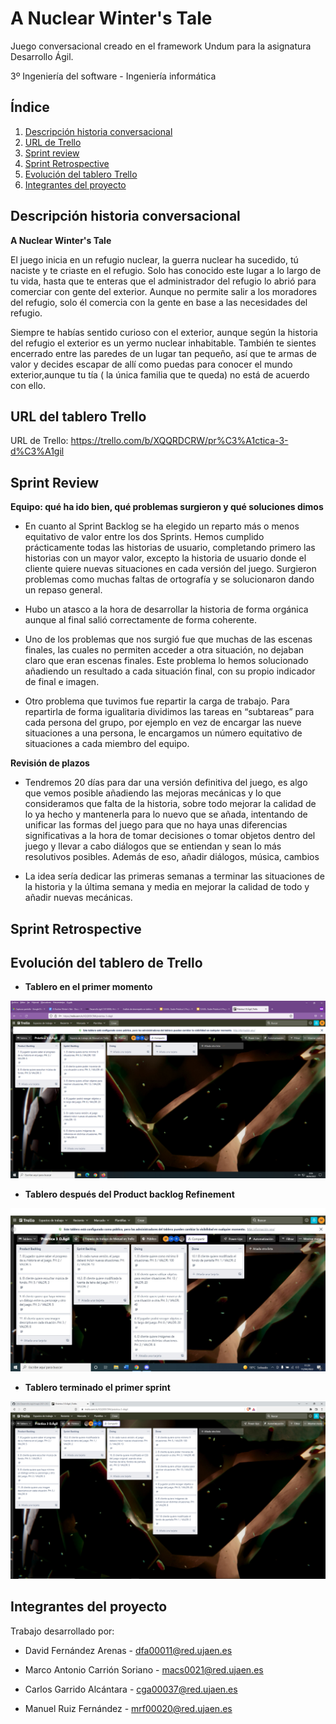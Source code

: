 # A Nuclear Winter's Tale

Juego conversacional creado en el framework Undum para la asignatura Desarrollo Ágil.


3º Ingeniería del software - Ingeniería informática

## Índice
 1. [Descripción historia conversacional](#historia)
 2. [URL de Trello](#Trello)
 3. [Sprint review](#Review)
 4. [Sprint Retrospective](#Retro)
 5. [Evolución del tablero Trello](#Tablero)
 6. [Integrantes del proyecto](#Evolución)
 


<a name="historia"></a>
## Descripción historia conversacional

**A Nuclear Winter's Tale**

El juego inicia en un refugio nuclear, la guerra nuclear ha sucedido, tú naciste y te criaste en el refugio. Solo has conocido este lugar a lo largo de tu vida, hasta que te enteras que el administrador del refugio lo abrió para comerciar con gente del exterior. Aunque no permite salir a los moradores del refugio, solo él comercia con la gente en base a las necesidades del refugio.

Siempre te habías sentido curioso con el exterior, aunque según la historia del refugio el exterior es un yermo nuclear inhabitable. También te sientes encerrado entre las paredes de un lugar tan pequeño, así que te armas de valor y decides  escapar de allí como puedas para conocer el mundo exterior,aunque tu tía ( la única familia que te queda) no está de acuerdo con ello.



<a name="Trello"></a>
## URL del tablero Trello

URL de Trello: https://trello.com/b/XQQRDCRW/pr%C3%A1ctica-3-d%C3%A1gil


<a name="Review"></a>
## Sprint Review

**Equipo: qué ha ido bien, qué problemas surgieron y qué soluciones dimos**

- En cuanto al Sprint Backlog se ha elegido un reparto más o menos equitativo de valor entre los dos Sprints. 
Hemos cumplido prácticamente todas las historias de usuario, completando primero las historias con un mayor valor, excepto la historia de usuario
donde el cliente quiere nuevas situaciones en cada versión del juego.
Surgieron problemas como muchas faltas de ortografía y se solucionaron dando un repaso general.

- Hubo un atasco a la hora de desarrollar la historia de forma orgánica aunque al final salió correctamente de forma coherente.

- Uno de los problemas que nos surgió fue que muchas de las escenas finales, las cuales no permiten acceder a otra situación, no dejaban claro que eran escenas finales. Este problema lo hemos solucionado añadiendo un resultado a cada situación final, con su propio indicador de final e imagen.

- Otro problema que tuvimos fue repartir la carga de trabajo. Para repartirla de forma igualitaria dividimos las tareas en “subtareas” para cada persona del grupo, por ejemplo en vez de encargar las nueve situaciones a una persona, le encargamos un número equitativo de situaciones a cada miembro del equipo.

**Revisión de plazos**

- Tendremos 20 días para dar una versión definitiva del juego, es algo que vemos posible añadiendo las mejoras mecánicas y lo que consideramos que falta de la historia, sobre todo mejorar la calidad de lo ya hecho y mantenerla para lo nuevo que se añada, intentando de unificar las formas del juego para que no haya unas diferencias significativas a la hora de tomar decisiones o tomar objetos dentro del juego y llevar a cabo diálogos que se entiendan y sean lo más resolutivos posibles.
Además de eso, añadir diálogos, música, cambios 

- La idea sería dedicar las primeras semanas a terminar las situaciones de la historia y la última semana y media en mejorar la calidad de todo y añadir nuevas mecánicas.

<a name="Retro"></a>
## Sprint Retrospective

<a name="Tablero"></a>
## Evolución del tablero de Trello

- **Tablero en el primer momento**
<img src="capturas/06-04-22.png" alt="imagen 3" title="Imagen 3">


- **Tablero después del Product backlog Refinement**
<img src="capturas/11-04-22.JPG" alt="imagen 3" title="Imagen 3">


- **Tablero terminado el primer sprint**
<img src="capturas/final.png" alt="imagen 3" title="Imagen 3">


<a name="Evolución"></a>
## Integrantes del proyecto

Trabajo desarrollado por:


- David Fernández Arenas - dfa00011@red.ujaen.es

- Marco Antonio Carrión Soriano - macs0021@red.ujaen.es

- Carlos Garrido Alcántara - cga00037@red.ujaen.es

- Manuel Ruiz Fernández - mrf00020@red.ujaen.es


